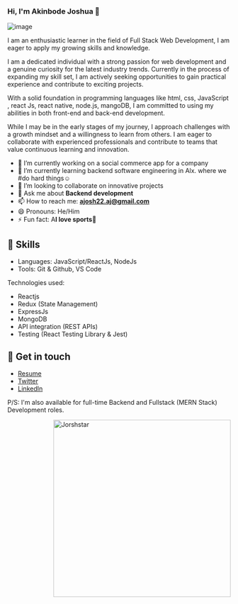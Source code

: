 ### Hi, I'm Akinbode Joshua 👋

![image](https://github.com/Jorshstar/Jorshstar/assets/111021615/17596feb-e88d-4b3e-afab-5bc9ac4a2b89)





I am an enthusiastic learner in the field of Full Stack Web Development, I am eager to apply my growing skills and knowledge.

I am a dedicated individual with a strong passion for web development and a genuine curiosity for the latest industry trends. Currently in the process of expanding my skill set, I am actively seeking opportunities to gain practical experience and contribute to exciting projects.

With a solid foundation in programming languages like html, css, JavaScript , react Js, react native, node.js, mangoDB, I am committed to using my abilities in both front-end and back-end development.

While I may be in the early stages of my journey, I approach challenges with a growth mindset and a willingness to learn from others. I am eager to collaborate with experienced professionals and contribute to teams that value continuous learning and innovation.		
- 🔭 I’m currently working on a social commerce app for a company
- 🌱 I’m currently learning backend software engineering in Alx. where we #do hard things☺️
- 👯 I’m looking to collaborate on innovative projects
- 💬 Ask me about **Backend development**
- 📫 How to reach me: **ajosh22.aj@gmail.com**
- 😄 Pronouns: He/Him
- ⚡ Fun fact:  A**I love sports🤭**

## 📌 Skills
- Languages: JavaScript/ReactJs, NodeJs
- Tools: Git & Github, VS Code

Technologies used: 

- Reactjs
- Redux (State Management)
- ExpressJs
- MongoDB
- API integration (REST APIs)
- Testing (React Testing Library & Jest)

## 📲 Get in touch
- [Resume]()
- [Twitter](https://twitter.com/jorshstar)
- [LinkedIn](https://www.linkedin.com/in/akinbodejoshua)

P/S: I'm also available for full-time Backend and Fullstack (MERN Stack) Development roles.

<p><img align="right" width='400' hieght='500' src="https://github-readme-streak-stats.herokuapp.com/?user=Jorshstar&" alt="Jorshstar" /></p>
